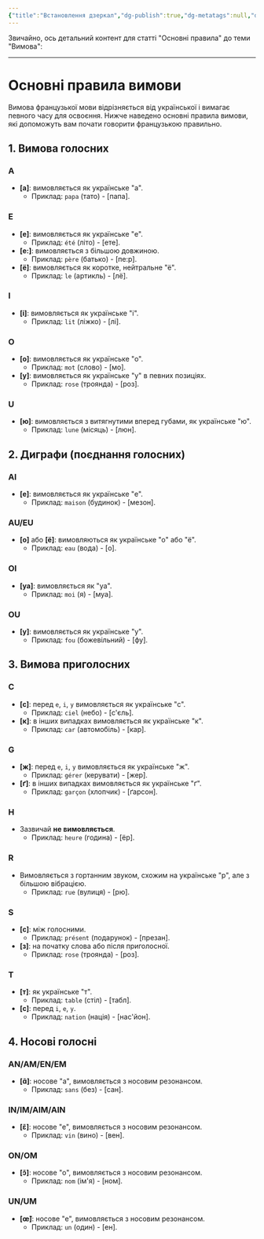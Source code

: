 ```yaml
---
{"title":"Встановлення дзеркал","dg-publish":true,"dg-metatags":null,"dg-home":null,"permalink":"/osnovi-movi/osnovni-pravila/","dgPassFrontmatter":true,"noteIcon":""}
---
```



Звичайно, ось детальний контент для статті "Основні правила" до теми "Вимова":

---

# Основні правила вимови

Вимова французької мови відрізняється від української і вимагає певного часу для освоєння. Нижче наведено основні правила вимови, які допоможуть вам почати говорити французькою правильно.

## 1. Вимова голосних

### A
- **[а]**: вимовляється як українське "а".
  - Приклад: `papa` (тато) - [папа].

### E
- **[е]**: вимовляється як українське "е".
  - Приклад: `été` (літо) - [ете].
- **[е:]**: вимовляється з більшою довжиною.
  - Приклад: `père` (батько) - [пе:р].
- **[ё]**: вимовляється як коротке, нейтральне "ё".
  - Приклад: `le` (артикль) - [лё].

### I
- **[і]**: вимовляється як українське "і".
  - Приклад: `lit` (ліжко) - [лі].

### O
- **[о]**: вимовляється як українське "о".
  - Приклад: `mot` (слово) - [мо].
- **[у]**: вимовляється як українське "у" в певних позиціях.
  - Приклад: `rose` (троянда) - [роз].

### U
- **[ю]**: вимовляється з витягнутими вперед губами, як українське "ю".
  - Приклад: `lune` (місяць) - [люн].

## 2. Диграфи (поєднання голосних)

### AI
- **[е]**: вимовляється як українське "е".
  - Приклад: `maison` (будинок) - [мезон].

### AU/EU
- **[о]** або **[ё]**: вимовляються як українське "о" або "ё".
  - Приклад: `eau` (вода) - [о].

### OI
- **[уа]**: вимовляється як "уа".
  - Приклад: `moi` (я) - [муа].

### OU
- **[у]**: вимовляється як українське "у".
  - Приклад: `fou` (божевільний) - [фу].

## 3. Вимова приголосних

### C
- **[с]**: перед `e`, `i`, `y` вимовляється як українське "с".
  - Приклад: `ciel` (небо) - [с'єль].
- **[к]**: в інших випадках вимовляється як українське "к".
  - Приклад: `car` (автомобіль) - [кар].

### G
- **[ж]**: перед `e`, `i`, `y` вимовляється як українське "ж".
  - Приклад: `gérer` (керувати) - [жер].
- **[ґ]**: в інших випадках вимовляється як українське "ґ".
  - Приклад: `garçon` (хлопчик) - [ґарсон].

### H
- Зазвичай **не вимовляється**.
  - Приклад: `heure` (година) - [ёр].

### R
- Вимовляється з гортанним звуком, схожим на українське "р", але з більшою вібрацією.
  - Приклад: `rue` (вулиця) - [рю].

### S
- **[с]**: між голосними.
  - Приклад: `présent` (подарунок) - [презан].
- **[з]**: на початку слова або після приголосної.
  - Приклад: `rose` (троянда) - [роз].

### T
- **[т]**: як українське "т".
  - Приклад: `table` (стіл) - [табл].
- **[с]**: перед `i`, `e`, `y`.
  - Приклад: `nation` (нація) - [нас'йон].

## 4. Носові голосні

### AN/AM/EN/EM
- **[ɑ̃]**: носове "а", вимовляється з носовим резонансом.
  - Приклад: `sans` (без) - [сан].

### IN/IM/AIM/AIN
- **[ɛ̃]**: носове "е", вимовляється з носовим резонансом.
  - Приклад: `vin` (вино) - [вен].

### ON/OM
- **[ɔ̃]**: носове "о", вимовляється з носовим резонансом.
  - Приклад: `nom` (ім'я) - [ном].

### UN/UM
- **[œ̃]**: носове "е", вимовляється з носовим резонансом.
  - Приклад: `un` (один) - [ен].

